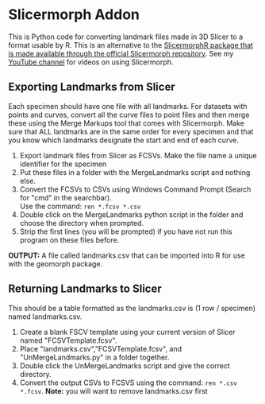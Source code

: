 # Slicermorph Addon
This is Python code for converting landmark files made in 3D Slicer to a format usable by R.
This is an alternative to the [SlicermorphR package that is made available through the official Slicermorph repository](https://github.com/SlicerMorph/SlicerMorphR).
See my [YouTube channel](https://www.youtube.com/channel/UCJaiHFrVy0wdObYoV-rwXPw) for videos on using Slicermorph.

## Exporting Landmarks from Slicer
Each specimen should have one file with all landmarks. For datasets with points and curves, convert all the curve files to point files and then merge these using the Merge Markups tool that comes with Slicermorph. 
Make sure that ALL landmarks are in the same order for every specimen and that you know which landmarks designate the start and end of each curve.
1. Export landmark files from Slicer as FCSVs. Make the file name a unique identifier for the specimen
2. Put these files in a folder with the MergeLandmarks script and nothing else.
3. Convert the FCSVs to CSVs using Windows Command Prompt (Search for "cmd" in the searchbar).\
    Use the command: `ren *.fcsv *.csv`
4. Double click on the MergeLandmarks python script in the folder and choose the directory when prompted.
5. Strip the first lines (you will be prompted) if you have not run this program on these files before.

**OUTPUT:** A file called landmarks.csv that can be imported into R for use with the geomorph package.

## Returning Landmarks to Slicer
This should be a table formatted as the landmarks.csv is (1 row / specimen) named landmarks.csv.

1. Create a blank FSCV template using your current version of Slicer named "FCSVTemplate.fcsv".
2. Place "landmarks.csv","FCSVTemplate.fcsv", and "UnMergeLandmarks.py" in a folder together.
3. Double click the UnMergeLandmarks script and give the correct directory.
4. Convert the output CSVs to FCSVS using the command: `ren *.csv *.fcsv`. **Note:** you will want to remove landmarks.csv first
